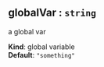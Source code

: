 <a name="globalVar"></a>
## globalVar : <code>string</code>
a global var

**Kind**: global variable  
**Default**: <code>&quot;something&quot;</code>  
